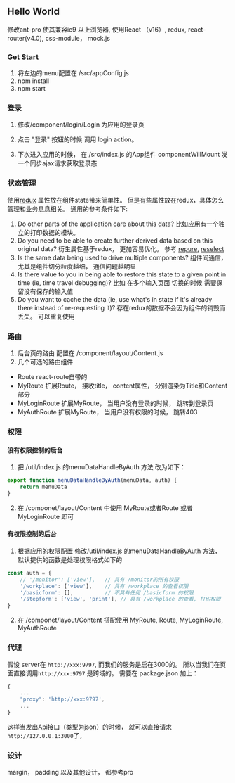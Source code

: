 ## Hello World
修改ant-pro 使其兼容ie9 以上浏览器,
使用React （v16）, redux, react-router(v4.0), css-module， mock.js

### Get Start
1. 将左边的menu配置在 /src/appConfig.js
2. npm install
3. npm start 

### 登录
1. 修改/component/login/Login 为应用的登录页
2. 点击 "登录" 按钮的时候 调用 login action。 

3. 下次进入应用的时候， 在 /src/index.js 的App组件 componentWillMount 发一个同步ajax请求获取登录态

### 状态管理
使用[redux](https://github.com/reactjs/redux)
属性放在组件state带来简单性。 但是有些属性放在redux，具体怎么管理和业务息息相关。
通用的参考条件如下:

1. Do other parts of the application care about this data?
比如应用有一个独立的打印数据的模块。
2. Do you need to be able to create further derived data based on this original data?
衍生属性基于redux， 更加容易优化。 参考 [repure](https://github.com/ykforerlang/repure), [reselect](https://github.com/reactjs/reselect)
3. Is the same data being used to drive multiple components?
组件间通信， 尤其是组件切分粒度越细， 通信问题越明显
4. Is there value to you in being able to restore this state to a given point in time (ie, time travel debugging)?
比如 在多个输入页面 切换的时候 需要保留没有保存的输入值
5. Do you want to cache the data (ie, use what's in state if it's already there instead of re-requesting it)?
存在redux的数据不会因为组件的销毁而丢失。 可以重复使用


### 路由
1. 后台页的路由 配置在 /component/layout/Content.js
2. 几个可选的路由组件
* Route react-route自带的
* MyRoute 扩展Route， 接收title， content属性， 分别渲染为Title和Content部分
* MyLoginRoute 扩展MyRoute， 当用户没有登录的时候， 跳转到登录页
* MyAuthRoute 扩展MyRoute， 当用户没有权限的时候， 跳转403

### 权限
#### 没有权限控制的后台
1. 把 /util/index.js 的menuDataHandleByAuth 方法 改为如下： 
```javascript
export function menuDataHandleByAuth(menuData, auth) {
    return menuData
}
```

2. 在 /componet/layout/Content 中使用 MyRoute或者Route 或者MyLoginRoute 即可

#### 有权限控制的后台
1. 根据应用的权限配置 修改/util/index.js 的menuDataHandleByAuth 方法， 默认提供的函数是处理权限格式如下的
```javascript
const auth = {
    // '/monitor': ['view'],   // 具有 /monitor的所有权限
    '/workplace': ['view'],    // 具有 /workplace 的查看权限
    '/basicform': [],          // 不具有任何 /basicform 的权限
    '/stepform': ['view', 'print'], // 具有 /workplace 的查看, 打印权限
}
```

2. 在  /componet/layout/Content  搭配使用 MyRoute, Route, MyLoginRoute, MyAuthRoute


### 代理
假设 server在  `http://xxx:9797`, 而我们的服务是启在3000的。 所以当我们在页面直接调用`http://xxx:9797` 是跨域的。 
需要在 package.json 加上： 
```javascript
{
    ...
    "proxy": 'http://xxx:9797',
    ...
}
```
这样当发出Api接口（类型为json）的时候， 就可以直接请求 `http://127.0.0.1:3000`了， 

### 设计
margin， padding 以及其他设计， 都参考pro
